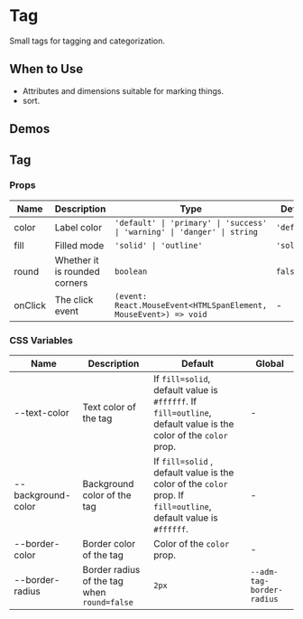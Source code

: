 # Tag

Small tags for tagging and categorization.

## When to Use

- Attributes and dimensions suitable for marking things.
- sort.

## Demos

<code src="./demos/demo1.tsx"></code>

## Tag

### Props

| Name    | Description                   | Type                                                                     | Default     |
| ------- | ----------------------------- | ------------------------------------------------------------------------ | ----------- |
| color   | Label color                   | `'default' \| 'primary' \| 'success' \| 'warning' \| 'danger' \| string` | `'default'` |
| fill    | Filled mode                   | `'solid' \| 'outline'`                                                   | `'solid'`   |
| round   | Whether it is rounded corners | `boolean`                                                                | `false`     |
| onClick | The click event               | `(event: React.MouseEvent<HTMLSpanElement, MouseEvent>) => void`         | -           |

### CSS Variables

| Name               | Description                                 | Default                                                                                                          | Global                    |
| ------------------ | ------------------------------------------- | ---------------------------------------------------------------------------------------------------------------- | ------------------------- |
| --text-color       | Text color of the tag                       | If `fill=solid`, default value is `#ffffff`. If `fill=outline`, default value is the color of the `color` prop.  | -                         |
| --background-color | Background color of the tag                 | If `fill=solid` , default value is the color of the `color` prop. If `fill=outline`, default value is `#ffffff`. | -                         |
| --border-color     | Border color of the tag                     | Color of the `color` prop.                                                                                       | -                         |
| --border-radius    | Border radius of the tag when `round=false` | `2px`                                                                                                            | `--adm-tag-border-radius` |
